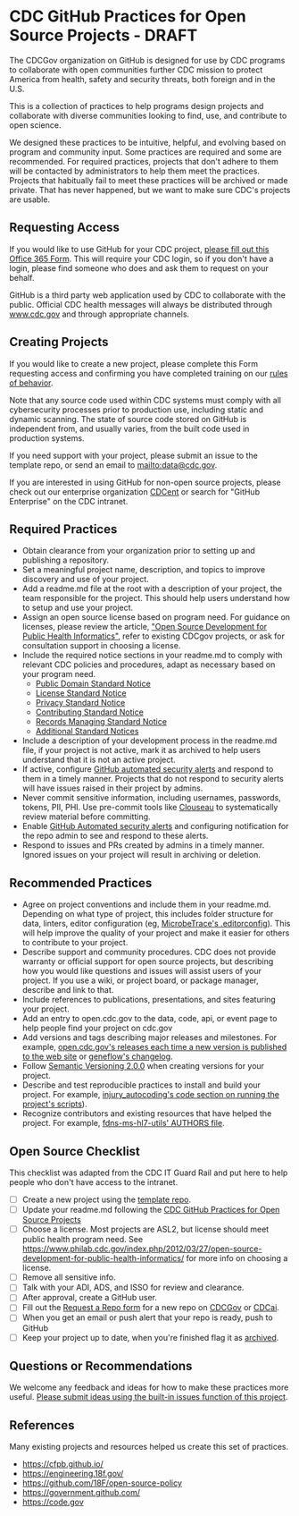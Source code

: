 # CDC GitHub Practices for Open Source Projects - DRAFT

The CDCGov organization on GitHub is designed for use by CDC programs to collaborate with open communities further CDC mission to protect America from health, safety and security threats, both foreign and in the U.S.

This is a collection of practices to help programs design projects and collaborate with diverse communities looking to find, use, and contribute to open science.

We designed these practices to be intuitive, helpful, and evolving based on program and community input. Some practices are required and some are recommended. For required practices, projects that don't adhere to them will be contacted by administrators to help them meet the practices. Projects that habitually fail to  meet these practices will be archived or made private. That has never happened, but we want to make sure CDC's projects are usable.

## Requesting Access

If you would like to use GitHub for your CDC project, [please fill out this Office 365 Form](https://forms.office.com/Pages/ResponsePage.aspx?id=aQjnnNtg_USr6NJ2cHf8j44WSiOI6uNOvdWse4I-C2NUNk43NzMwODJTRzA4NFpCUk1RRU83RTFNVi4u). This will require your CDC login, so if you don't have a login, please find someone who does and ask them to request on your behalf.

GitHub is a third party web application used by CDC to collaborate with the public. Official CDC health messages will always be distributed through www.cdc.gov and through appropriate channels. 

## Creating Projects

If you would like to create a new project, please complete this Form requesting access and confirming you have completed training on our [rules of behavior](rules_of_behavior.md).

Note that any source code used within CDC systems must comply with all cybersecurity processes prior to production use, including static and dynamic scanning. The state of source code stored on GitHub is independent from, and usually varies, from the built code used in production systems.

If you need support with your project, please submit an issue to the template repo, or send an email to [mailto:data@cdc.gov](data@cdc.gov).

If you are interested in using GitHub for non-open source projects, please check out our enterprise organization [CDCent](https://github.com/cdcent) or search for "GitHub Enterprise" on the CDC intranet.

## Required Practices

* Obtain clearance from your organization prior to setting up and publishing a repository.
* Set a meaningful project name, description, and topics to improve discovery and use of your project.
* Add a readme.md file at the root with a description of your project, the team responsible for the project. This should help users understand how to setup and use your project.
* Assign an open source license based on program need. For guidance on licenses, please review the article,  ["Open Source Development for Public Health Informatics"](https://www.philab.cdc.gov/index.php/2012/03/27/open-source-development-for-public-health-informatics/), refer to existing CDCgov projects, or ask for consultation support in choosing a license.
* Include the required notice sections in your readme.md to comply with relevant CDC policies and procedures, adapt as necessary based on your program need.
  * [Public Domain Standard Notice](https://github.com/CDCgov/template#public-domain-standard-notice)
  * [License Standard Notice](https://github.com/CDCgov/template#license-standard-notice)
  * [Privacy Standard Notice](https://github.com/CDCgov/template#privacy-standard-notice)
  * [Contributing Standard Notice](https://github.com/CDCgov/template#contributing-standard-notice)
  * [Records Managing Standard Notice](https://github.com/CDCgov/template#records-management-standard-notice)
  * [Additional Standard Notices](https://github.com/CDCgov/template#additional-standard-notices)
* Include a description of your development process in the readme.md file, if your project is not active, mark it as archived to help users understand that it is not an active project.
* If active, configure [GitHub automated security alerts](https://help.github.com/en/github/managing-security-vulnerabilities/about-security-alerts-for-vulnerable-dependencies) and respond to them in a timely manner. Projects that do not respond to security alerts will have issues raised in their project by admins.
* Never commit sensitive information, including usernames, passwords, tokens, PII, PHI. Use pre-commit tools like [Clouseau](https://github.com/cfpb/clouseau) to systematically review material before committing.
* Enable [GitHub Automated security alerts](https://help.github.com/en/github/managing-security-vulnerabilities/configuring-automated-security-updates) and configuring notification for the repo admin to see and respond to these alerts.
* Respond to issues and PRs created by admins in a timely manner. Ignored issues on your project will result in archiving or deletion.

## Recommended Practices

* Agree on project conventions and include them in your readme.md. Depending on what type of project, this includes folder structure for data, linters, editor configuration (eg, [MicrobeTrace's .editorconfig](https://github.com/CDCgov/MicrobeTrace/blob/master/.editorconfig)). This will help improve the quality of your project and make it easier for others to contribute to your project.
* Describe support and community procedures. CDC does not provide warranty or official support for open source projects, but describing how you would like questions and issues will assist users of your project. If you use a wiki, or project board, or package manager, describe and link to that.
* Include references to publications, presentations, and sites featuring your project.
* Add an entry to open.cdc.gov to the data, code, api, or event page to help people find your project on cdc.gov
* Add versions and tags describing major releases and milestones. For example, [open.cdc.gov's releases each time a new version is published to the web site](https://github.com/CDCgov/opencdc/releases/tag/v1.0.9) or [geneflow's changelog](https://github.com/CDCgov/geneflow/blob/master/CHANGELOG.md).
* Follow [Semantic Versioning 2.0.0](https://semver.org/) when creating versions for your project.
* Describe and test reproducible practices to install and build your project. For example, [injury_autocoding's code section on running the project's scripts](https://github.com/cdcai/injury_autocoding#code)).
* Recognize contributors and existing resources that have helped the project. For example, [fdns-ms-hl7-utils' AUTHORS file](https://github.com/CDCgov/fdns-ms-hl7-utils/blob/master/AUTHORS).

## Open Source Checklist

This checklist was adapted from the CDC IT Guard Rail and put here to help people who don't have access to the intranet.

* [ ] Create a new project using the [template repo](https://github.com/CDCgov/template).
* [ ] Update your readme.md following the [CDC GitHub Practices for Open Source Projects](https://github.com/CDCgov/template/blob/master/open_practices.md)
* [ ] Choose a license. Most projects are ASL2, but license should meet public health program need. See <https://www.philab.cdc.gov/index.php/2012/03/27/open-source-development-for-public-health-informatics/> for more info on choosing a license.
* [ ] Remove all sensitive info.
* [ ] Talk with your ADI, ADS, and ISSO for review and clearance.
* [ ] After approval, create a GitHub user.
* [ ] Fill out the [Request a Repo form](https://forms.office.com/Pages/ResponsePage.aspx?id=aQjnnNtg_USr6NJ2cHf8j44WSiOI6uNOvdWse4I-C2NUNk43NzMwODJTRzA4NFpCUk1RRU83RTFNVi4u) for a new repo on [CDCGov](https://github.com/cdcgov) or [CDCai](https://github.com/cdcai).
* [ ] When you get an email or push alert that your repo is ready, push to GitHub
* [ ] Keep your project up to date, when you're finished flag it as [archived](https://help.github.com/en/github/creating-cloning-and-archiving-repositories/archiving-repositories).

## Questions or Recommendations

We welcome any feedback and ideas for how to make these practices more useful. [Please submit ideas using the built-in issues function of this project](https://github.com/CDCgov/template/issues).

## References

Many existing projects and resources helped us create this set of practices.

* <https://cfpb.github.io/>
* <https://engineering.18f.gov/>
* <https://github.com/18F/open-source-policy>
* <https://government.github.com/>
* <https://code.gov>
